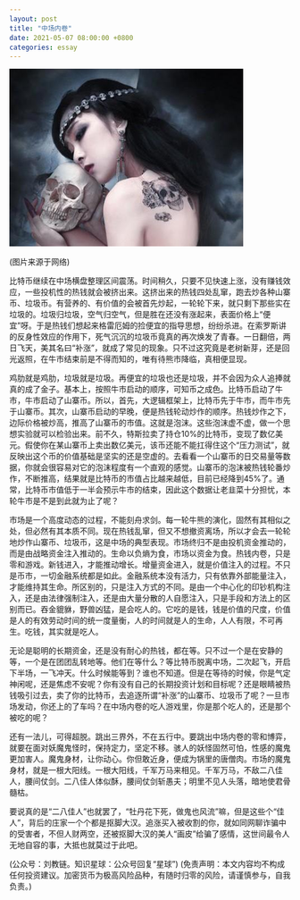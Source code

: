 ```yaml
---
layout: post
title: "中场内卷"
date: 2021-05-07 08:00:00 +0800
categories: essay
---
```


![](/images/2021/20210507.jpg)

(图片来源于网络)

比特币继续在中场横盘整理区间震荡。时间稍久，只要不见快速上涨，没有赚钱效应，一些投机性的热钱就会被挤出来。这挤出来的热钱四处乱窜，跑去炒各种山寨币、垃圾币。有营养的、有价值的会被首先炒起，一轮轮下来，就只剩下那些实在垃圾的。垃圾归垃圾，空气归空气，但是胜在还没有涨起来，表面价格上“便宜”呀。于是热钱们想起来格雷厄姆的捡便宜的指导思想，纷纷杀进。在索罗斯讲的反身性效应的作用下，死气沉沉的垃圾币竟真的再次焕发了青春。一日翻倍，两日飞天，美其名曰“补涨”，就成了常见的现象。只不过这究竟是老树新芽，还是回光返照，在牛市结束前是不得而知的，唯有待熊市降临，真相便显现。

鸡肋就是鸡肋，垃圾就是垃圾。再便宜的垃圾也还是垃圾，并不会因为众人追捧就真的成了金子。基本上，按照牛市启动的顺序，可知币之成色。比特币启动了牛市，牛市启动了山寨币。所以，首先，大逻辑框架上，比特币先于牛市，而牛市先于山寨币。其次，山寨币启动的早晚，便是热钱轮动炒作的顺序。热钱炒作之下，边际价格被炒高，推高了山寨币的市值。这就是泡沫。这些泡沫虚不虚，做一个思想实验就可以检验出来。前不久，特斯拉卖了持仓10%的比特币，变现了数亿美元。假使你在某山寨币上卖出数亿美元，该币还能不能扛得住这个“压力测试”，就反映出这个币的价值基础是坚实的还是空虚的。去看看一个山寨币的日交易量等数据，你就会很容易对它的泡沫程度有一个直观的感觉。山寨币的泡沫被热钱轮番炒作，不断推高，结果就是比特币的市值占比越来越低，目前已经降到45%了。通常，比特币市值低于一半会预示牛市的结束，因此这个数据让老韭菜十分担忧，本轮牛市是不是到此就为止了呢？

市场是一个高度动态的过程，不能刻舟求剑。每一轮牛熊的演化，固然有其相似之处，但必然有其本质不同。现在热钱乱窜，但又不想撤资离场，所以才会去一轮轮地炒作山寨币、垃圾币，这是中场的典型表现。市场终归不是由投机资金推动的，而是由战略资金注入推动的。生命以负熵为食，市场以资金为食。热钱内卷，只是零和游戏。新钱进入，才能推动增长。增量资金进入，就是价值注入的过程。不只是币市，一切金融系统都是如此。金融系统本没有活力，只有依靠外部能量注入，才能维持其生命。所区别的，只是注入方式的不同。是由一个中心化的印钞机构注入，还是由法律强制注入，还是由大量分散的人自愿注入，只是手段和方法上的区别而已。吞金貔貅，野兽凶猛，是会吃人的。它吃的是钱，钱是价值的尺度，价值是人的有效劳动时间的统一度量衡，人的时间就是人的生命，人人有限，不可再生。吃钱，其实就是吃人。

无论是聪明的长期资金，还是没有耐心的热钱，都在等。只不过一个是在安静的等，一个是在团团乱转地等。他们在等什么？等比特币脱离中场，二次起飞，开启下半场，一飞冲天。什么时候能等到？谁也不知道。但是在等待的时候，你是气定神闲呢，还是焦虑不安呢？你有没有自己的长期投资计划和目标呢？还是眼睛被热钱吸引过去，卖了你的比特币，去追逐所谓“补涨”的山寨币、垃圾币了呢？一旦市场发动，你还上的了车吗？在中场内卷的吃人游戏里，你是那个吃人的，还是那个被吃的呢？

还有一法儿，可得超脱。跳出三界外，不在五行中。要跳出中场内卷的零和博弈，就要在面对妖魔鬼怪时，保持定力，坚定不移。骇人的妖怪固然可怕，性感的魔鬼更加害人。魔鬼身材，让你动心。你但敢近身，便成为锅里的唐僧肉。市场的魔鬼身材，就是一根大阳线。一根大阳线，千军万马来相见。千军万马，不敌二八佳人，腰间仗剑。二八佳人体似酥，腰间仗剑斩愚夫；明里不见人头落，暗地使君骨髓枯。

要说真的是“二八佳人”也就罢了，“牡丹花下死，做鬼也风流”嘛，但是这些个“佳人”，背后的庄家一个个都是抠脚大汉。追涨买入被收割的你，就如同网聊诈骗中的受害者，不但人财两空，还被抠脚大汉的美人“画皮”给骗了感情，这世间最令人无地自容的事，大抵也就莫过于此吧。

(公众号：刘教链。知识星球：公众号回复“星球”)
(免责声明：本文内容均不构成任何投资建议。加密货币为极高风险品种，有随时归零的风险，请谨慎参与，自我负责。)
